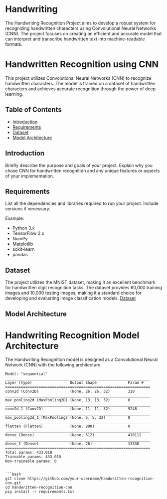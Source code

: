# Handwriting
The Handwriting Recognition Project aims to develop a robust system for recognizing handwritten characters using Convolutional Neural Networks (CNN). The project focuses on creating an efficient and accurate model that can interpret and transcribe handwritten text into machine-readable formats.
# Handwritten Recognition using CNN

This project utilizes Convolutional Neural Networks (CNN) to recognize handwritten characters. The model is trained on a dataset of handwritten characters and achieves accurate recognition through the power of deep learning.

## Table of Contents

- [Introduction](#introduction)
- [Requirements](#requirements)
- [Dataset](#dataset)
- [Model Architecture](#model-architecture)

## Introduction

Briefly describe the purpose and goals of your project. Explain why you chose CNN for handwritten recognition and any unique features or aspects of your implementation.

## Requirements

List all the dependencies and libraries required to run your project. Include versions if necessary.

Example:

- Python 3.x
- TensorFlow 2.x
- NumPy
- Matplotlib
- sckit-learn
- pandas

## Dataset

The project utilizes the MNIST dataset, making it an excellent benchmark for handwritten digit recognition tasks. The dataset provides 60,000 training images and 10,000 testing images, making it a standard choice for developing and evaluating image classification models.
[Dataset](https://git-disl.github.io/GTDLBench/datasets/mnist_datasets/)


## Model Architecture
# Handwriting Recognition Model Architecture

The Handwriting Recognition model is designed as a Convolutional Neural Network (CNN) with the following architecture:

```plaintext
Model: "sequential"
_________________________________________________________________
Layer (type)                 Output Shape              Param #   
=================================================================
conv2d (Conv2D)              (None, 26, 26, 32)        320       
_________________________________________________________________
max_pooling2d (MaxPooling2D) (None, 13, 13, 32)        0         
_________________________________________________________________
conv2d_1 (Conv2D)            (None, 11, 11, 32)        9248      
_________________________________________________________________
max_pooling2d_1 (MaxPooling2 (None, 5, 5, 32)          0         
_________________________________________________________________
flatten (Flatten)            (None, 800)               0         
_________________________________________________________________
dense (Dense)                (None, 512)               410112    
_________________________________________________________________
dense_1 (Dense)              (None, 26)                13338     
=================================================================
Total params: 433,018
Trainable params: 433,018
Non-trainable params: 0


```bash
git clone https://github.com/your-username/handwritten-recognition-cnn.git
cd handwritten-recognition-cnn
pip install -r requirements.txt
